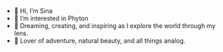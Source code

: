 - 👋 Hi, I’m Sina
- 👀 I’m interested in Phyton
- 🌟 Dreaming, creating, and inspiring as I explore the world through my lens.
- 📸 Lover of adventure, natural beauty, and all things analog. 

<!---
Sinarheiro/Sinarheiro is a ✨ special ✨ repository because its `README.md` (this file) appears on your GitHub profile.
You can click the Preview link to take a look at your changes.
--->
